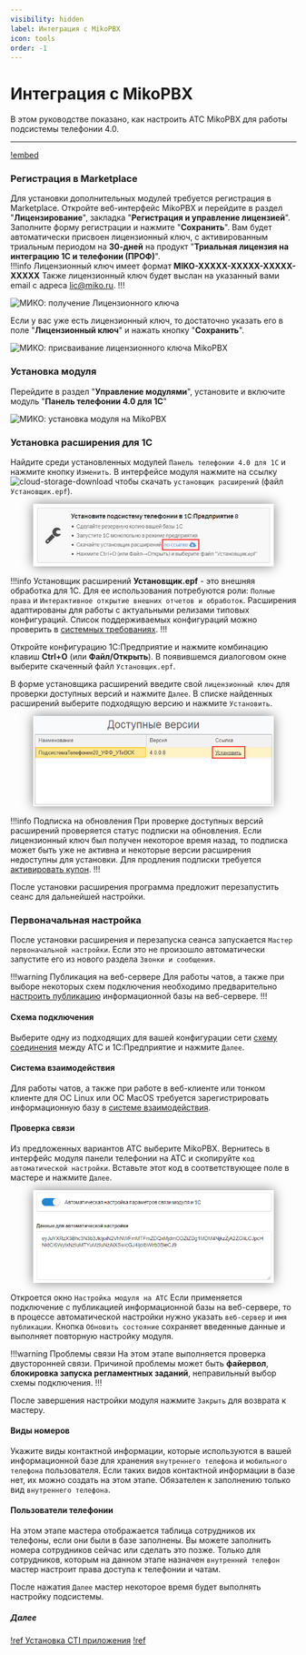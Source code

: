 ```yaml
---
visibility: hidden
label: Интеграция с MikoPBX
icon: tools
order: -1
---
```


# Интеграция с MikoPBX

В этом руководстве показано, как настроить АТС MikoPBX для работы подсистемы телефонии 4.0.

---

[!embed](https://www.youtube.com/watch?v=96dr4T9KAlQ)

### Регистрация в Marketplace
 
Для установки дополнительных модулей требуется регистрация в Marketplace. Откройте веб-интерфейс MikoPBX и перейдите
в раздел "**Лицензирование**", закладка "**Регистрация и управление лицензией**".
Заполните форму регистрации и нажмите "**Сохранить**". Вам будет автоматически присвоен лицензионный ключ, с активированным триальным периодом на **30-дней** на продукт "**Триальная лицензия на интеграцию 1С и телефонии (ПРОФ)**".<br>
!!!info Лицензионный ключ имеет формат **MIKO-XXXXX-XXXXX-XXXXX-XXXXX**
Также лицензионный ключ будет выслан на указанный вами email с адреса lic@miko.ru. 
!!!

<img class="miko-shadow img-zoomable"  
    src="/assets/mikopbx/mikopbx_0.png"
    data-original="/assets/mikopbx/mikopbx_0.png"
    srcset="/assets/mikopbx/mikopbx_0_prev.png 1x, /assets/mikopbx/mikopbx_0.png 2x" 
    alt="МИКО: получение Лицензионного ключа"
/> 

Если у вас уже есть лицензионный ключ, то достаточно указать его в поле "**Лицензионный ключ**" и нажать кнопку "**Сохранить**".

<img class="miko-shadow img-zoomable"  
    src="/assets/mikopbx/mikopbx_1.png"
    data-original="/assets/mikopbx/mikopbx_1.png"
    srcset="/assets/mikopbx/mikopbx_1_prev.png 1x, /assets/mikopbx/mikopbx_1.png 2x" 
    alt="МИКО: присваивание лицензионного ключа MikoPBX"
/> 

### Установка модуля
Перейдите в раздел "**Управление модулями**", установите и включите модуль "**Панель телефонии 4.0 для 1С**" 

<img class="miko-shadow img-zoomable"  
   src="/assets/mikopbx/mikopbx_0.gif"
   data-original="/assets/mikopbx/mikopbx_0.gif"
   srcset="/assets/mikopbx/mikopbx_0_prev.gif 1x, /assets/mikopbx/mikopbx_0.gif 2x" 
   alt="МИКО: установка модуля на MikoPBX"
/> 

### Установка расширения для 1С

Найдите среди установленных модулей `Панель телефонии 4.0 для 1С` и нажмите кнопку `Изменить`. В интерфейсе модуля
нажмите на ссылку
<img src="~/assets/cloud-storage-download.png" alt="cloud-storage-download"/>
чтобы скачать `установщик расширений` (файл `Установщик.epf`).

<figure class="content-center">
  <img  src="/assets/mikopbx/installer-1c-download.png" style="box-shadow: 0 0 20px 0 grey">
</figure>

!!!info Установщик расширений
**Установщик.epf** - это внешняя обработка для 1С. Для ее использования потребуются роли: `Полные права` и 
`Интерактивное открытие внешних отчетов и обработок`.
Расширения адаптированы для работы с актуальными релизами типовых конфигураций. Список поддерживаемых конфигураций
можно проверить в [системных требованиях](../root-guides/system-requirement.md).
!!!

Откройте конфигурацию 1С:Предприятие и нажмите комбинацию клавиш **Ctrl+O** (или __Файл/Открыть__).
В появившемся диалоговом окне выберите скаченный файл `Установщик.epf`.

В форме установщика расширений введите свой `лицензионный ключ` для проверки доступных версий и нажмите `Далее`.
В списке найденных расширений выберите подходящую версию и нажмите `Установить`.

<figure class="content-center">
  <img  src="/assets/mikopbx/extension-install.png" style="box-shadow: 0 0 20px 0 grey">
</figure>

!!!info Подписка на обновления
При проверке доступных версий расширений проверяется статус подписки на обновления. Если лицензионный ключ был получен
некоторое время назад, то подписка может быть уже не активна и некоторые версии расширения недоступны для установки.
Для продления подписки требуется [активировать купон](~/root-guides/license/coupon-activation).
!!!

После установки расширения программа предложит перезапустить сеанс для дальнейшей настройки.

### Первоначальная настройка

После установки расширения и перезапуска сеанса запускается `Мастер первоначальной настройки`. Если это не произошло
автоматически запустите его из нового раздела `Звонки и сообщения`.

!!!warning Публикация на веб-сервере
Для работы чатов, а также при выборе некоторых схем подключения необходимо предварительно
[настроить публикацию](/faq/base-publishing)
информационной базы на веб-сервере.
!!!

#### Схема подключения

Выберите одну из подходящих для вашей конфигурации сети
[схему соединения](/root-guides/select-connection-mode)
между АТС и 1С:Предприятие и нажмите `Далее`.

#### Система взаимодействия

Для работы чатов, а также при работе в веб-клиенте или тонком клиенте для ОС Linux или ОС MacOS требуется
зарегистрировать информационную базу в
[системе взаимодействия](https://its.1c.ru/db/v8317doc#bookmark:dev:TI000001900).

#### Проверка связи

Из предложенных вариантов АТС выберите MikoPBX. Вернитесь в интерфейс модуля панели телефонии на АТС и скопируйте
`код автоматической настройки`. Вставьте этот код в соответствующее поле в мастере и нажмите `Далее`.

<figure class="content-center">
  <img  src="/assets/mikopbx/auto-code.png" style="box-shadow: 0 0 20px 0 grey">
</figure>

Откроется окно `Настройка модуля на АТС` Если применяется подключение с публикацией информационной базы на веб-сервере,
то в процессе автоматической настройки нужно указать `веб-сервер` и `имя публикации`. Кнопка `Обновить состояние`
сохраняет введенные данные и выполняет повторную настройку модуля.

!!!warning Проблемы связи
На этом этапе выполняется проверка двусторонней связи. Причиной проблемы может быть **файервол**, **блокировка запуска
регламентных заданий**, неправильный выбор схемы подключения.
!!!

После завершения настройки модуля нажмите `Закрыть` для возврата к мастеру.

#### Виды номеров 

Укажите виды контактной информации, которые используются в вашей информационной базе для хранения `внутреннего телефона`
и `мобильного телефона` пользователя. Если таких видов контактной информации в базе нет, их можно создать на этом этапе.
Обязателен к заполнению только вид `внутреннего телефона`.

#### Пользователи телефонии

На этом этапе мастера отображается таблица сотрудников их телефоны, если они были в базе заполнены. Вы можете заполнить
номера сотрудников сейчас или сделать это позже. Только для сотрудников, которым на данном этапе назначен
`внутренний телефон` мастер настроит права доступа к телефонии и чатам.

После нажатия `Далее` мастер некоторое время будет выполнять настройку подсистемы.

##### Далее

[!ref Установка CTI приложения](~/user-guides/panel/install)
[!ref](~/user-guides/panel/setup)
